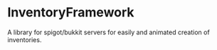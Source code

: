 # InventoryFramework

A library for spigot/bukkit servers for easily and animated creation of inventories.

